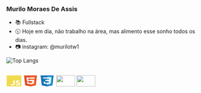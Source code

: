 ### Murilo Moraes De Assis

- 📚 Fullstack 
- 🕥 Hoje em dia, não trabalho na área, mas alimento esse sonho todos os dias.
- 📷 instagram: @murilotw1

 ![Top Langs](https://github-readme-stats.vercel.app/api/top-langs/?username=murilotw123&hide_progress=true)

<div style="display: inline_block"><br>
  <img align="center" alt="Rafa-Js" height="30" width="40" src="https://raw.githubusercontent.com/devicons/devicon/master/icons/javascript/javascript-plain.svg">
<img align="center"  height="30" width="40" src="https://raw.githubusercontent.com/devicons/devicon/master/icons/html5/html5-original.svg">
  <img align="center"  height="30" width="40" src="https://raw.githubusercontent.com/devicons/devicon/master/icons/css3/css3-original.svg">
<img align="center"  height="30" width="50" src="https://img.shields.io/badge/C-00599C?style=for-the-badge&logo=c&logoColor=white">
<img align="center"  height="30" width="50" src="https://img.shields.io/badge/C%2B%2B-00599C?style=for-the-badge&logo=c%2B%2B&logoColor=white">
